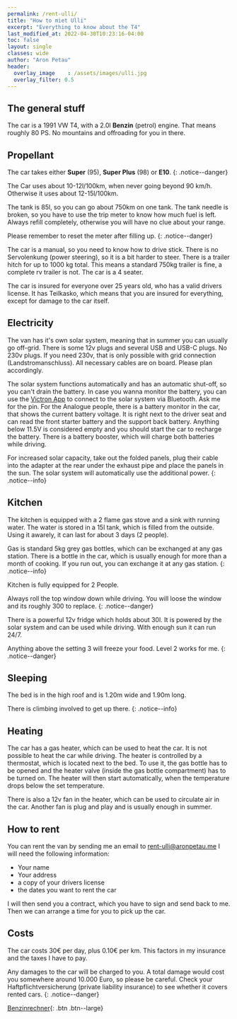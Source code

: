 ```yaml
---
permalink: /rent-ulli/
title: "How to miet Ulli"
excerpt: "Everything to know about the T4"
last_modified_at: 2022-04-30T10:23:16-04:00
toc: false
layout: single
classes: wide
author: "Aron Petau"
header:
  overlay_image    : /assets/images/ulli.jpg
  overlay_filter: 0.5
---
```


## The general stuff

The car is a 1991 VW T4, with a 2.0l **Benzin** (petrol) engine.
That means roughly 80 PS. No mountains and offroading for you in there.

## Propellant

The car takes either **Super** (95), **Super Plus** (98) or **E10**.
{: .notice--danger}

The Car uses about 10-12l/100km, when never going beyond 90 km/h.
Otherwise it uses about 12-15l/100km.

The tank is 85l, so you can go about 750km on one tank.
The tank needle is broken, so you have to use the trip meter to know how much fuel is left.
Always refill completely, otherwise you will have no clue about your range.

Please remember to reset the meter after filling up.
{: .notice--danger}

The car is a manual, so you need to know how to drive stick.
There is no Servolenkung (power steering), so it is a bit harder to steer.
There is a trailer hitch for up to 1000 kg total. This means a standard 750kg trailer is fine, a complete rv trailer is not.
The car is a 4 seater.

The car is insured for everyone over 25 years old, who has a valid drivers license.
It has Teilkasko, which means that you are insured for everything, except for damage to the car itself.

## Electricity

The van has it's own solar system, meaning that in summer you can usually go off-grid.
There is some 12v plugs and several USB and USB-C plugs. No 230v plugs. If you need 230v, that is only possible with grid connection (Landstromanschluss). All necessary cables are on board.
Please plan accordingly.

The solar system functions automatically and has an automatic shut-off, so you can't drain the battery. In case you wanna monitor the battery, you can use the [Victron App](https://www.victronenergy.com/live/victronconnect:start) to connect to the solar system via Bluetooth. Ask me for the pin.
For the Analogue people, there is a battery monitor in the car, that shows the current battery voltage. It is right next to the driver seat and can read the front starter battery and the support back battery.
Anything below 11.5V is considered empty and you should start the car to recharge the battery. There is a battery booster, which will charge both batteries while driving.

For increased solar capacity, take out the folded panels, plug their cable into the adapter at the rear under the exhaust pipe and place the panels in the sun. The solar system will automatically use the additional power.
{: .notice--info}

## Kitchen

The kitchen is equipped with a 2 flame gas stove and a sink with running water.
The water is stored in a 15l tank, which is filled from the outside. Using it awarely, it can  last for about 3 days (2 people).

Gas is standard 5kg grey gas bottles, which can be exchanged at any gas station. There is a bottle in the car, which is usually enough for more than a month of cooking. If you run out, you can exchange it at any gas station.
{: .notice--info}

Kitchen is fully equipped for 2 People.

Always roll the top window down while driving. You will loose the window and its roughly 300 to replace.
{: .notice--danger}

There is a powerful 12v fridge which holds about 30l. It is powered by the solar system and can be used while driving. With enough sun it can run 24/7.

Anything above the setting 3 will freeze your food. Level 2 works for me.
{: .notice--danger}

## Sleeping

The bed is in the high roof and is 1.20m wide and 1.90m long.

There is climbing involved to get up there.
{: .notice--info}

## Heating

The car has a gas heater, which can be used to heat the car. It is not possible to heat the car while driving. The heater is controlled by a thermostat, which is located next to the bed.
To use it, the gas bottle has to be opened and the heater valve (inside the gas bottle compartment) has to be turned on. The heater will then start automatically, when the temperature drops below the set temperature.

There is also a 12v fan in the heater, which can be used to circulate air in the car. Another fan is plug and play and is usually enough in summer.

## How to rent

You can rent the van by sending me an email to [rent-ulli@aronpetau.me](mailto:rent-ulli@aronpetau.me)
I will need the following information:

- Your name
- Your address
- a copy of your drivers license
- the dates you want to rent the car

I will then send you a contract, which you have to sign and send back to me.
Then we can arrange a time for you to pick up the car.

## Costs

The car costs 30€ per day, plus 0.10€ per km.
This factors in my insurance and the taxes I have to pay.

Any damages to the car will be charged to you. A total damage would cost you somewhere around 10.000 Euro, so please be careful. Check your Haftpflichtversicherung (private liability insurance) to see whether it covers rented cars.
{: .notice--danger}

[Benzinrechner](https://benzinrechner.info/en){: .btn .btn--large}
